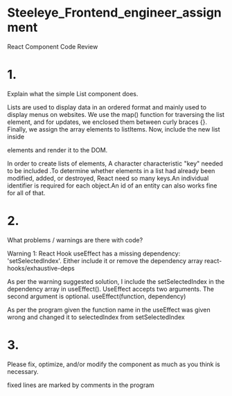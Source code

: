 # Steeleye_Frontend_engineer_assignment
React Component Code Review

# 1.
Explain what the simple List component does.

Lists are used to display data in an ordered format and mainly used to display menus on websites.
We use the map() function for traversing the list element, and for updates, we enclosed them between curly braces {}. Finally, we assign the array elements to listItems. Now, include the new list inside <ul> </ul> elements and render it to the DOM.

In order to create lists of elements, A character characteristic "key" needed to be included .To determine whether elements in a list had already been modified, added, or destroyed, React need so many keys.An individual identifier is required for each object.An id of an entity can also works fine for all of that. 


# 2.
What problems / warnings are there with code?

Warning 1:
React Hook useEffect has a missing dependency: 'setSelectedIndex'. Either include it or remove the dependency array react-hooks/exhaustive-deps

As per the warning suggested solution, I include the setSelectedIndex in the dependency array in useEffect(). UseEffect accepts two arguments. The second argument is optional. useEffect(function, dependency)
  
As per the program given the function name in the useEffect was given wrong and changed it to selectedIndex from setSelectedIndex

# 3.
Please fix, optimize, and/or modify the component as much as you think is necessary.
  
fixed lines are marked by comments in the program


